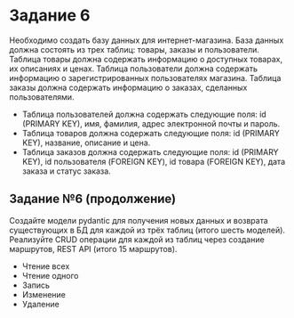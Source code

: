# Задание 6
Необходимо создать базу данных для интернет-магазина. База данных должна
состоять из трех таблиц: товары, заказы и пользователи. Таблица товары должна
содержать информацию о доступных товарах, их описаниях и ценах. Таблица
пользователи должна содержать информацию о зарегистрированных
пользователях магазина. Таблица заказы должна содержать информацию о
заказах, сделанных пользователями.

* Таблица пользователей должна содержать следующие поля: id (PRIMARY KEY),
имя, фамилия, адрес электронной почты и пароль.
* Таблица товаров должна содержать следующие поля: id (PRIMARY KEY),
название, описание и цена.
* Таблица заказов должна содержать следующие поля: id (PRIMARY KEY), id
пользователя (FOREIGN KEY), id товара (FOREIGN KEY), дата заказа и статус
заказа.

## Задание №6 (продолжение)
Создайте модели pydantic для получения новых данных и
возврата существующих в БД для каждой из трёх таблиц
(итого шесть моделей).
Реализуйте CRUD операции для каждой из таблиц через
создание маршрутов, REST API (итого 15 маршрутов).
* Чтение всех
* Чтение одного
* Запись
* Изменение
* Удаление
